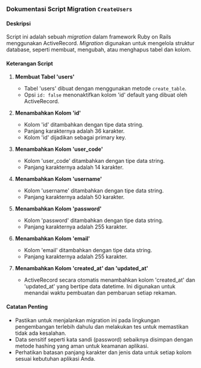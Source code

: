### Dokumentasi Script Migration `CreateUsers`

#### Deskripsi
Script ini adalah sebuah *migration* dalam framework Ruby on Rails menggunakan ActiveRecord. *Migration* digunakan untuk mengelola struktur database, seperti membuat, mengubah, atau menghapus tabel dan kolom.

#### Keterangan Script

1. **Membuat Tabel 'users'**
    - Tabel 'users' dibuat dengan menggunakan metode `create_table`.
    - Opsi `id: false` menonaktifkan kolom 'id' default yang dibuat oleh ActiveRecord.

2. **Menambahkan Kolom 'id'**
    - Kolom 'id' ditambahkan dengan tipe data string.
    - Panjang karakternya adalah 36 karakter.
    - Kolom 'id' dijadikan sebagai primary key.

3. **Menambahkan Kolom 'user_code'**
    - Kolom 'user_code' ditambahkan dengan tipe data string.
    - Panjang karakternya adalah 14 karakter.

4. **Menambahkan Kolom 'username'**
    - Kolom 'username' ditambahkan dengan tipe data string.
    - Panjang karakternya adalah 50 karakter.

5. **Menambahkan Kolom 'password'**
    - Kolom 'password' ditambahkan dengan tipe data string.
    - Panjang karakternya adalah 255 karakter.

6. **Menambahkan Kolom 'email'**
    - Kolom 'email' ditambahkan dengan tipe data string.
    - Panjang karakternya adalah 255 karakter.

7. **Menambahkan Kolom 'created_at' dan 'updated_at'**
    - ActiveRecord secara otomatis menambahkan kolom 'created_at' dan 'updated_at' yang bertipe data datetime. Ini digunakan untuk menandai waktu pembuatan dan pembaruan setiap rekaman.

#### Catatan Penting
- Pastikan untuk menjalankan migration ini pada lingkungan pengembangan terlebih dahulu dan melakukan tes untuk memastikan tidak ada kesalahan.
- Data sensitif seperti kata sandi (password) sebaiknya disimpan dengan metode hashing yang aman untuk keamanan aplikasi.
- Perhatikan batasan panjang karakter dan jenis data untuk setiap kolom sesuai kebutuhan aplikasi Anda.